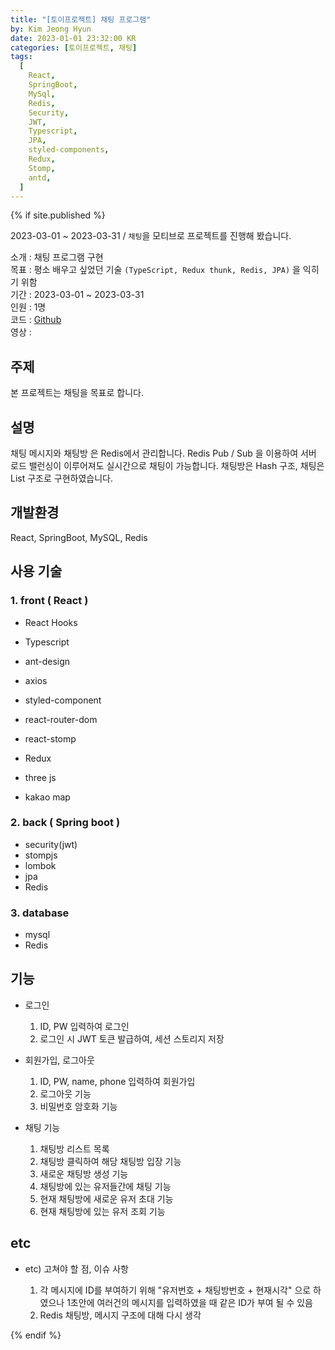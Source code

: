 ```yaml
---
title: "[토이프로젝트] 채팅 프로그램"
by: Kim Jeong Hyun
date: 2023-01-01 23:32:00 KR
categories: [토이프로젝트, 채팅]
tags:
  [
    React,
    SpringBoot,
    MySql,
    Redis,
    Security,
    JWT,
    Typescript,
    JPA,
    styled-components,
    Redux,
    Stomp,
    antd,
  ]
---
```


>

{% if site.published %}

2023-03-01 ~ 2023-03-31 / `채팅`을 모티브로 프로젝트를 진행해 봤습니다.

소개 : 채팅 프로그램 구현  
목표 : 평소 배우고 싶었던 기술 `(TypeScript, Redux thunk, Redis, JPA)` 을 익히기 위함  
기간 : 2023-03-01 ~ 2023-03-31  
인원 : 1명  
코드 : [Github](https://github.com/jeonghyun051/react_typescript)  
영상 :

## 주제

본 프로젝트는 채팅을 목표로 합니다.

## 설명

채팅 메시지와 채팅방 은 Redis에서 관리합니다.
Redis Pub / Sub 을 이용하여 서버 로드 밸런싱이 이루어져도 실시간으로 채팅이 가능합니다.
채팅방은 Hash 구조, 채팅은 List 구조로 구현하였습니다.

## 개발환경

React, SpringBoot, MySQL, Redis

## 사용 기술

### 1. front ( React )

- React Hooks
- Typescript
- ant-design
- axios
- styled-component
- react-router-dom
- react-stomp
- Redux

- three js
- kakao map

### 2. back ( Spring boot )

- security(jwt)
- stompjs
- lombok
- jpa
- Redis

### 3. database

- mysql
- Redis

## 기능

- 로그인

  1. ID, PW 입력하여 로그인
  2. 로그인 시 JWT 토큰 발급하여, 세션 스토리지 저장

- 회원가입, 로그아웃

  1. ID, PW, name, phone 입력하여 회원가입
  2. 로그아웃 기능
  3. 비밀번호 암호화 기능

- 채팅 기능

  1. 채팅방 리스트 목록
  2. 채팅방 클릭하여 해당 채팅방 입장 기능
  3. 새로운 채팅방 생성 기능
  4. 채팅방에 있는 유저들간에 채팅 기능
  5. 현재 채팅방에 새로운 유저 초대 기능
  6. 현재 채팅방에 있는 유저 조회 기능

## etc

- etc) 고쳐야 할 점, 이슈 사항

  1. 각 메시지에 ID를 부여하기 위해 "유저번호 + 채팅방번호 + 현재시각" 으로 하였으나
     1초안에 여러건의 메시지를 입력하였을 때 같은 ID가 부여 될 수 있음
  2. Redis 채팅방, 메시지 구조에 대해 다시 생각

{% endif %}
